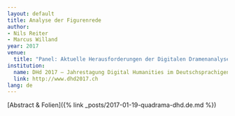 ```yaml
---
layout: default
title: Analyse der Figurenrede
author:
- Nils Reiter
- Marcus Willand
year: 2017
venue:
  title: "Panel: Aktuelle Herausforderungen der Digitalen Dramenanalyse"
institution:
  name: DHd 2017 – Jahrestagung Digital Humanities im Deutschsprachigen Raum
  link: http://www.dhd2017.ch
lang: de
---
```

[Abstract & Folien]({% link _posts/2017-01-19-quadrama-dhd.de.md %})
